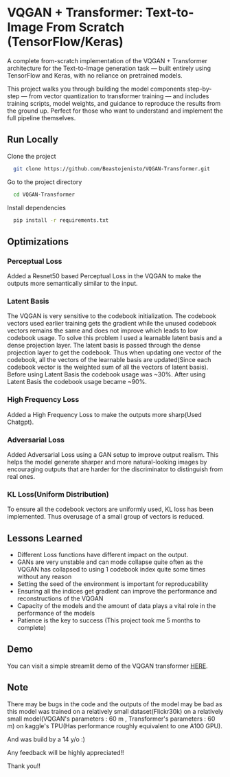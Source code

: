 
# VQGAN + Transformer: Text-to-Image From Scratch (TensorFlow/Keras)

A complete from-scratch implementation of the VQGAN + Transformer architecture for the Text-to-Image generation task — built entirely using TensorFlow and Keras, with no reliance on pretrained models.

This project walks you through building the model components step-by-step — from vector quantization to transformer training — and includes training scripts, model weights, and guidance to reproduce the results from the ground up. Perfect for those who want to understand and implement the full pipeline themselves.


## Run Locally

Clone the project

```bash
  git clone https://github.com/Beastojenisto/VQGAN-Transformer.git
```

Go to the project directory

```bash
  cd VQGAN-Transformer
```

Install dependencies

```bash
  pip install -r requirements.txt
```


## Optimizations

### Perceptual Loss
Added a Resnet50 based Perceptual Loss in the VQGAN to make the outputs more semantically similar to the input.

### Latent Basis
The VQGAN is very sensitive to the codebook initialization. The codebook vectors used earlier training gets the gradient while the unused codebook vectors remains the same and does not improve which leads to low codebook usage. To solve this problem I used a learnable latent basis and a dense projection layer. The latent basis is passed through the dense projection layer to get the codebook. Thus when updating one vector of the codebook, all the vectors of the learnable basis are updated(Since each codebook vector is the weighted sum of all the vectors of latent basis). Before using Latent Basis the codebook usage was ~30%. After using Latent Basis the codebook usage became ~90%.

### High Frequency Loss
Added a High Frequency Loss to make the outputs more sharp(Used Chatgpt).

### Adversarial Loss
Added Adversarial Loss using a GAN setup to improve output realism. This helps the model generate sharper and more natural-looking images by encouraging outputs that are harder for the discriminator to distinguish from real ones.

### KL Loss(Uniform Distribution)
To ensure all the codebook vectors are uniformly used, KL loss has been implemented. Thus overusage of a small group of vectors is reduced.




## Lessons Learned

- Different Loss functions have different impact on the output.
- GANs are very unstable and can mode collapse quite often as the VQGAN has collapsed to using 1 codebook index quite some times without any reason
- Setting the seed of the environment is important for reproducability
- Ensuring all the indices get gradient can improve the performance and reconstructions of the VQGAN
- Capacity of the models and the amount of data plays a vital role in the performance of the models
- Patience is the key to success (This project took me 5 months to complete)


## Demo

You can visit a simple streamlit demo of the VQGAN transformer [HERE](https://huggingface.co/spaces/Beasto/Cursed-Text-to-Image).



## Note 

There may be bugs in the code and the outputs of the model may be bad as this model was trained on a relatively small dataset(Flickr30k) on a relatively small model(VQGAN's parameters : 60 m , Transformer's parameters : 60 m) on kaggle's TPU(Has performance roughly equivalent to one A100 GPU). 

And was build by a 14 y/o :)

Any feedback will be highly appreciated!!

Thank you!!
